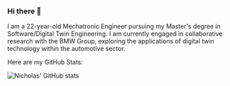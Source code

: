 ### Hi there 👋

I am a 22-year-old Mechatronic Engineer pursuing my Master's degree in Software/Digital Twin Engineering. I am currently engaged in collaborative research with the BMW Group, exploring the applications of digital twin technology within the automotive sector.

Here are my GitHub Stats:

![Nicholas' GitHub stats](https://github-readme-stats.vercel.app/api?username=nicampbel&theme=dark&show_icons=true)
